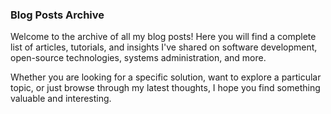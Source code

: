 ### Blog Posts Archive
Welcome to the archive of all my blog posts!
Here you will find a complete list of articles, tutorials, and insights I've shared on software development, open-source technologies, systems administration, and more.

Whether you are looking for a specific solution, want to explore a particular topic, or just browse through my latest thoughts, I hope you find something valuable and interesting.
